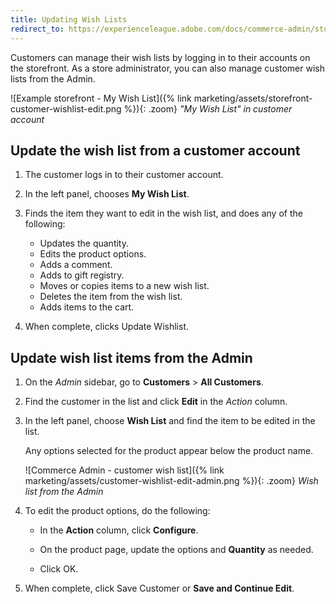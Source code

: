 ```yaml
---
title: Updating Wish Lists
redirect_to: https://experienceleague.adobe.com/docs/commerce-admin/stores-sales/shopper-tools/wish-lists/wishlist-storefront.html#edit-wish-lists
---
```


Customers can manage their wish lists by logging in to their accounts on the storefront. As a store administrator, you can also manage customer wish lists from the Admin.

![Example storefront - My Wish List]({% link marketing/assets/storefront-customer-wishlist-edit.png %}){: .zoom}
_"My Wish List" in customer account_

## Update the wish list from a customer account

1. The customer logs in to their customer account.

1. In the left panel, chooses **My Wish List**.

1. Finds the item they want to edit in the wish list, and does any of the following:

   - Updates the quantity.
   - Edits the product options.
   - Adds a comment.
   - Adds to gift registry.
   - Moves or copies items to a new wish list.
   - Deletes the item from the wish list.
   - Adds items to the cart.

1. When complete, clicks <span class="btn">Update Wishlist</span>.

## Update wish list items from the Admin

1. On the _Admin_ sidebar, go to **Customers** > **All Customers**.

1. Find the customer in the list and click **Edit** in the *Action* column.

1. In the left panel, choose **Wish List** and find the item to be edited in the list.

   Any options selected for the product appear below the product name.

    ![Commerce Admin - customer wish list]({% link marketing/assets/customer-wishlist-edit-admin.png %}){: .zoom}
    _Wish list from the Admin_

1. To edit the product options, do the following:

   - In the **Action** column, click **Configure**.

   - On the product page, update the options and **Quantity** as needed.

   - Click <span class="btn">OK</span>.

1. When complete, click <span class="btn">Save Customer</span> or **Save and Continue Edit**.
